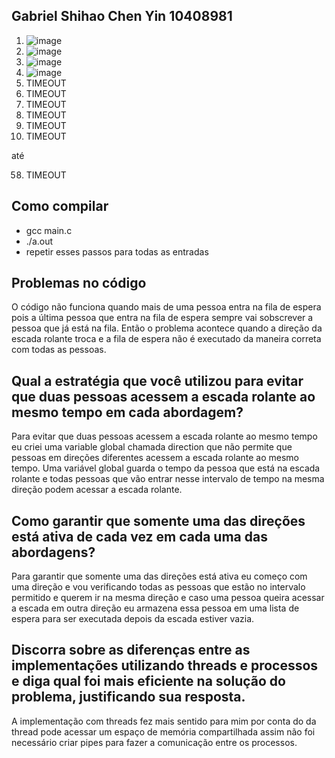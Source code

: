## Gabriel Shihao Chen Yin 10408981

1) ![image](https://github.com/gabrielyin/so-aws/assets/70323043/14b8116c-9157-4ebc-af81-5d343d5602bc)
2) ![image](https://github.com/gabrielyin/so-aws/assets/70323043/20c217fb-6c7c-485d-a274-cc417da3a5c5)
3) ![image](https://github.com/gabrielyin/so-aws/assets/70323043/afdae69c-0d56-4a90-b0ef-c341293ddbf5)
4) ![image](https://github.com/gabrielyin/so-aws/assets/70323043/3d66c499-1307-490d-9316-cfb32a5d0bb3)
5) TIMEOUT
6) TIMEOUT
7) TIMEOUT
8) TIMEOUT
9) TIMEOUT
10) TIMEOUT

até

58) TIMEOUT

## Como compilar
- gcc main.c
- ./a.out
- repetir esses passos para todas as entradas

## Problemas no código

O código não funciona quando mais de uma pessoa entra na fila de espera pois a última pessoa que entra na fila de espera sempre vai sobscrever a pessoa que já está na fila. Então o problema acontece quando a direção da escada rolante troca e a fila de espera não é executado da maneira correta com todas as pessoas.

## Qual a estratégia que você utilizou para evitar que duas pessoas acessem a escada rolante ao mesmo tempo em cada abordagem?

Para evitar que duas pessoas acessem a escada rolante ao mesmo tempo eu criei uma variable global chamada direction que não permite que pessoas em direções diferentes acessem a escada rolante ao mesmo tempo. Uma variável global guarda o tempo da pessoa que está na escada rolante e todas pessoas que vão entrar nesse intervalo de tempo na mesma direção podem acessar a escada rolante.

## Como garantir que somente uma das direções está ativa de cada vez em cada uma das abordagens?

Para garantir que somente uma das direções está ativa eu começo com uma direção e vou verificando todas as pessoas que estão no intervalo permitido e querem ir na mesma direção e caso uma pessoa queira acessar a escada em outra direção eu armazena essa pessoa em uma lista de espera para ser executada depois da escada estiver vazia.

## Discorra sobre as diferenças entre as implementações utilizando threads e processos e diga qual foi mais eficiente na solução do problema, justificando sua resposta.

A implementação com threads fez mais sentido para mim por conta do da thread pode acessar um espaço de memória compartilhada assim não foi necessário criar pipes para fazer a comunicação entre os processos.
